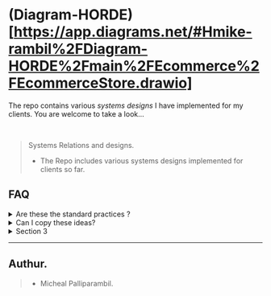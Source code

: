 # (Diagram-HORDE)[https://app.diagrams.net/#Hmike-rambil%2FDiagram-HORDE%2Fmain%2FEcommerce%2FEcommerceStore.drawio]

The repo contains various *systems designs* I have implemented for my clients. You are welcome to take a look...

<br/>

> Systems Relations and designs.
> 
>  - The Repo includes various systems designs implemented for clients so far.



## FAQ

<details>
  <summary>Are these the standard practices ?</summary>
  
  ## These are the most minimal safe practices. 
  
  - Make sure to do extra research on *security* measures to prevent *vulnerabilities*
  
</details>

<details>
  <summary>Can I copy these ideas?</summary>
  
  ## Sure, why not!!
  
  Welcome
  
</details>

<details>
  <summary>Section 3</summary>
  
  ## Section 3 Content
  
  Some markdown content for section 3.
  
</details>

---


## Authur.

>  - Micheal Palliparambil.


